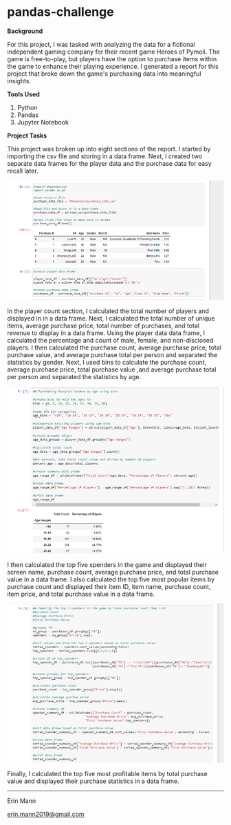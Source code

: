 # pandas-challenge

**Background**

For this project, I was tasked with analyzing the data for a fictional independent gaming company for their recent game Heroes of Pymoli. The game is free-to-play, but players have the option to purchase items within the game to enhance their playing experience. I generated a report for this project that broke down the game's purchasing data into meaningful insights. 

**Tools Used**

1. Python
2. Pandas
3. Jupyter Notebook

**Project Tasks**

This project was broken up into eight sections of the report. I started by importing the csv file and storing in a data frame. Next, I created two separate data frames for the player data and the purchase data for easy recall later. 

![](https://github.com/erinmann12/pandas-challenge/blob/main/HeroesOfPymoli/Images/importcsv.PNG)

In the player count section, I calculated the total number of players and displayed in in a data frame. Next, I calculated the total number of unique items, average purchase price, total number of purchases, and total revenue to display in a data frame. Using the player data data frame, I calculated the percentage and count of male, female, and non-disclosed players.  I then calculated the purchase count, average purchase price, total purchase value, and average purchase total per person and separated the statistics by gender. Next, I used bins to calculate the purchase count, average purchase price, total purchase value ,and average purchase total per person and separated the statistics by age.

![](https://github.com/erinmann12/pandas-challenge/blob/main/HeroesOfPymoli/Images/bins.PNG)

I then calculated the top five spenders in the game and displayed their screen name, purchase count, average purchase price, and total purchase value in a data frame. I also calculated the top five most popular items by purchase count and displayed their item ID, item name, purchase count, item price, and total purchase value in a data frame. 

![](https://github.com/erinmann12/pandas-challenge/blob/main/HeroesOfPymoli/Images/topspenders.PNG)

Finally, I calculated the top five most profitable items by total purchase value and displayed their purchase statistics in a data frame. 

------------------------------------------------------------------------------------------------

Erin Mann

erin.mann2019@gmail.com

